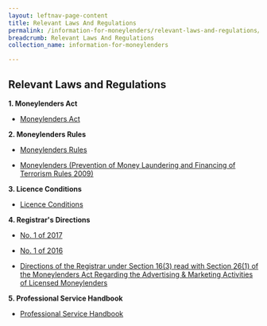 ```yaml
---
layout: leftnav-page-content
title: Relevant Laws And Regulations
permalink: /information-for-moneylenders/relevant-laws-and-regulations/
breadcrumb: Relevant Laws And Regulations
collection_name: information-for-moneylenders

---
```


Relevant Laws and Regulations
---
**1. Moneylenders Act**<br>
* [Moneylenders Act](https://sso.agc.gov.sg/Act/MA2008)

**2. Moneylenders Rules**<br>
* [Moneylenders Rules](https://sso.agc.gov.sg/SL/MA2008-S72-2009?DocDate=20181116)
  
* [Moneylenders (Prevention of Money Laundering and Financing of Terrorism Rules 2009)](https://sso.agc.gov.sg/SL/MA2008-S73-2009?DocDate=20150831)

**3. Licence Conditions**<br>
* [Licence Conditions](/files/LicenceConditionswef29Mar2018.pdf)

**4. Registrar's Directions**<br>
* [No. 1 of 2017](/files/Registrar'sDirectionsNo.1of2017.pdf)

* [No. 1 of 2016](/files/Registrar'sDirectionsNo1of2016(26Jan2016).pdf)

* [Directions of the Registrar under Section 16(3) read with Section 26(1) of the Moneylenders Act Regarding the Advertising & Marketing Activities of Licensed Moneylenders](/files/Directions_Moneylendersadvertisements)

**5. Professional Service Handbook**<br>
* [Professional Service Handbook](/files/TheProfessionalServiceHandbookforlicensedmoneylenders.pdf)
